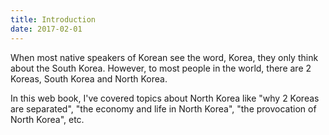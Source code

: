 ```yaml
---
title: Introduction
date: 2017-02-01
---
```


When most native speakers of Korean see the word, Korea, they only think about the South Korea. However, to most people in the world, there are 2 Koreas, South Korea and North Korea. 

In this web book, I've covered topics about North Korea like "why 2 Koreas are separated", "the economy and life in North Korea", "the provocation of North Korea", etc. 